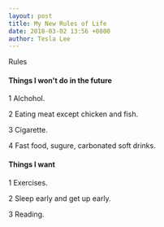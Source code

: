 ```yaml
---
layout: post
title: My New Rules of Life
date: 2018-03-02 13:56 +0800
author: Tesla Lee
---
```


Rules

<!--more-->

#### Things I won't do in the future

1 Alchohol.

2 Eating meat except chicken and fish.

3 Cigarette.

4 Fast food, sugure, carbonated soft drinks.

#### Things I want

1 Exercises.

2 Sleep early and get up early.

3 Reading.
